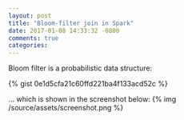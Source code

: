 ```yaml
---
layout: post
title: "Bloom-filter join in Spark"
date: 2017-01-08 14:33:32 -0800
comments: true
categories: 
---
```


Bloom filter is a probabilistic data structure:

{% gist 0e1d5cfa21c60ffd221ba4f133acd52c %}

... which is shown in the screenshot below:
{% img /source/assets/screenshot.png %}

